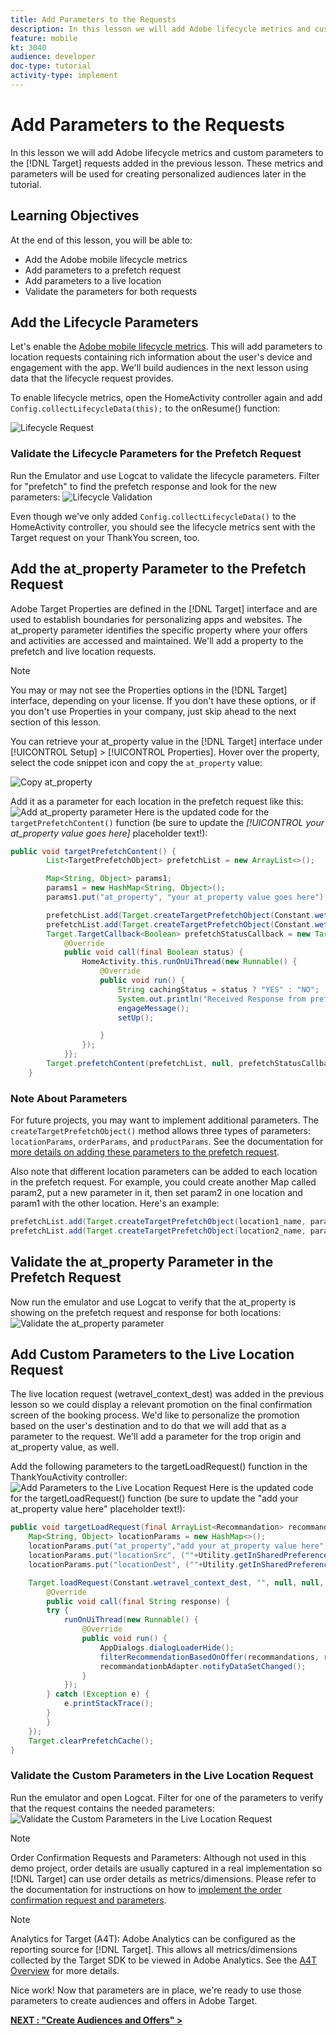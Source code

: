 ```yaml
---
title: Add Parameters to the Requests
description: In this lesson we will add Adobe lifecycle metrics and custom parameters to the Target requests added in the previous lesson. These metrics and parameters will be used for creating personalized audiences later in the tutorial.
feature: mobile
kt: 3040
audience: developer
doc-type: tutorial
activity-type: implement
---
```


# Add Parameters to the Requests

In this lesson we will add Adobe lifecycle metrics and custom parameters to the [!DNL Target] requests added in the previous lesson. These metrics and parameters will be used for creating personalized audiences later in the tutorial.

## Learning Objectives

At the end of this lesson, you will be able to:

* Add the Adobe mobile lifecycle metrics
* Add parameters to a prefetch request
* Add parameters to a live location
* Validate the parameters for both requests

## Add the Lifecycle Parameters

Let's enable the [Adobe mobile lifecycle metrics](https://docs.adobe.com/content/help/en/mobile-services/android/metrics.html). This will add parameters to location requests containing rich information about the user's device and engagement with the app. We'll build audiences in the next lesson using data that the lifecycle request provides.

To enable lifecycle metrics, open the HomeActivity controller again and add `Config.collectLifecycleData(this);` to the onResume() function:

![Lifecycle Request](assets/lifecycle_code.jpg)

### Validate the Lifecycle Parameters for the Prefetch Request

Run the Emulator and use Logcat to validate the lifecycle parameters. Filter for "prefetch" to find the prefetch response and look for the new parameters:
![Lifecycle Validation](assets/lifecycle_validation.jpg)

Even though we've only added `Config.collectLifecycleData()` to the HomeActivity controller, you should see the lifecycle metrics sent with the Target request on your ThankYou screen, too.

## Add the at_property Parameter to the Prefetch Request

Adobe Target Properties are defined in the [!DNL Target] interface and are used to establish boundaries for personalizing apps and websites. The at_property parameter identifies the specific property where your offers and activities are accessed and maintained. We'll add a property to the prefetch and live location requests.

>[!NOTE]
>
>You may or may not see the Properties options in the [!DNL Target] interface, depending on your license. If you don't have these options, or if you don't use Properties in your company, just skip ahead to the next section of this lesson.

You can retrieve your at_property value in the [!DNL Target] interface under [!UICONTROL Setup] > [!UICONTROL Properties].  Hover over the property, select the code snippet icon and copy the `at_property` value:

![Copy at_property](assets/at_property_interface.jpg)

Add it as a parameter for each location in the prefetch request like this:
![Add at_property parameter](assets/params_at_property.jpg)
Here is the updated code for the `targetPrefetchContent()` function (be sure to update the _[!UICONTROL your at_property value goes here]_ placeholder text!):

```java
public void targetPrefetchContent() {
        List<TargetPrefetchObject> prefetchList = new ArrayList<>();

        Map<String, Object> params1;
        params1 = new HashMap<String, Object>();
        params1.put("at_property", "your at_property value goes here");

        prefetchList.add(Target.createTargetPrefetchObject(Constant.wetravel_engage_home, params1));
        prefetchList.add(Target.createTargetPrefetchObject(Constant.wetravel_engage_search, params1));
        Target.TargetCallback<Boolean> prefetchStatusCallback = new Target.TargetCallback<Boolean>() {
            @Override
            public void call(final Boolean status) {
                HomeActivity.this.runOnUiThread(new Runnable() {
                    @Override
                    public void run() {
                        String cachingStatus = status ? "YES" : "NO";
                        System.out.println("Received Response from prefetch : " + cachingStatus);
                        engageMessage();
                        setUp();

                    }
                });
            }};
        Target.prefetchContent(prefetchList, null, prefetchStatusCallback);
    }
```

### Note About Parameters

For future projects, you may want to implement additional parameters. The `createTargetPrefetchObject()` method allows three types of parameters: `locationParams`, `orderParams`, and `productParams`. See the documentation for [more details on adding these parameters to the prefetch request](https://docs.adobe.com/content/help/en/mobile-services/android/target-android/c-mob-target-prefetch-android.html).

Also note that different location parameters can be added to each location in the prefetch request. For example, you could create another Map called param2, put a new parameter in it, then set param2 in one location and param1 with the other location. Here's an example:

```java
prefetchList.add(Target.createTargetPrefetchObject(location1_name, params1);
prefetchList.add(Target.createTargetPrefetchObject(location2_name, params2);
```

## Validate the at_property Parameter in the Prefetch Request

Now run the emulator and use Logcat to verify that the at_property is showing on the prefetch request and response for both locations:
![Validate the at_property parameter](assets/parameters_at_property_validation.jpg)

## Add Custom Parameters to the Live Location Request

The live location request (wetravel_context_dest) was added in the previous lesson so we could display a relevant promotion on the final confirmation screen of the booking process. We'd like to personalize the promotion based on the user's destination and to do that we will add that as a parameter to the request. We'll add a parameter for the trop origin and at_property value, as well.

Add the following parameters to the targetLoadRequest() function in the ThankYouActivity controller:
![Add Parameters to the Live Location Request](assets/parameters_live_location.jpg)
Here is the updated code for the targetLoadRequest() function (be sure to update the "add your at_property value here" placeholder text!):

```java
public void targetLoadRequest(final ArrayList<Recommandation> recommandations) {
    Map<String, Object> locationParams = new HashMap<>();
    locationParams.put("at_property","add your at_property value here");
    locationParams.put("locationSrc", (""+Utility.getInSharedPreference(ThankYouActivity.this,Constant.departure,"")));
    locationParams.put("locationDest", (""+Utility.getInSharedPreference(ThankYouActivity.this,Constant.destination,"")));

    Target.loadRequest(Constant.wetravel_context_dest, "", null, null, locationParams, new Target.TargetCallback<String>() {
        @Override
        public void call(final String response) {
        try {
            runOnUiThread(new Runnable() {
                @Override
                public void run() {
                    AppDialogs.dialogLoaderHide();
                    filterRecommendationBasedOnOffer(recommandations, response);
                    recommandationbAdapter.notifyDataSetChanged();
                }
            });
        } catch (Exception e) {
            e.printStackTrace();
        }
        }
    });
    Target.clearPrefetchCache();
}
```

### Validate the Custom Parameters in the Live Location Request

Run the emulator and open Logcat. Filter for one of the parameters to verify that the request contains the needed parameters:
![Validate the Custom Parameters in the Live Location Request](assets/parameters_live_location_validation.jpg)

>[!NOTE]
>
>Order Confirmation Requests and Parameters: Although not used in this demo project, order details are usually captured in a real implementation so [!DNL Target] can use order details as metrics/dimensions. Please refer to the documentation for instructions on how to [implement the order confirmation request and parameters](https://docs.adobe.com/content/help/en/mobile-services/android/target-android/c-target-methods.html).

>[!NOTE]
>
>Analytics for Target (A4T): Adobe Analytics can be configured as the reporting source for [!DNL Target]. This allows all metrics/dimensions collected by the Target SDK to be viewed in Adobe Analytics. See the [A4T Overview](https://docs.adobe.com/content/help/en/target/using/integrate/a4t/a4t.html) for more details.

Nice work! Now that parameters are in place, we're ready to use those parameters to create audiences and offers in Adobe Target.

**[NEXT : "Create Audiences and Offers" >](create-audiences-and-offers.md)**
